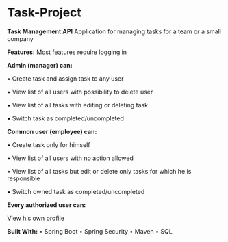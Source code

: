 # Task-Project
**Task Management API**
Application for managing tasks for a team or a small company

**Features:**
Most features require logging in

**Admin (manager) can:**

•	Create task and assign task to any user

•	View list of all users with possibility to delete user

•	View list of all tasks with editing or deleting task

•	Switch task as completed/uncompleted

**Common user (employee) can:**

•	Create task only for himself

•	View list of all users with no action allowed

•	View list of all tasks but edit or delete only tasks for which he is responsible

•	Switch owned task as completed/uncompleted

**Every authorized user can:**

View his own profile

**Built With:**
•	Spring Boot
•	Spring Security
•	Maven
•	SQL
